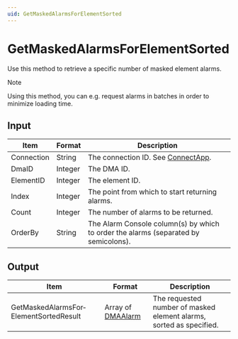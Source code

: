 ```yaml
---
uid: GetMaskedAlarmsForElementSorted
---
```


# GetMaskedAlarmsForElementSorted

Use this method to retrieve a specific number of masked element alarms.

> [!NOTE]
> Using this method, you can e.g. request alarms in batches in order to minimize loading time.

## Input

| Item       | Format  | Description                                                                         |
|------------|---------|-------------------------------------------------------------------------------------|
| Connection | String  | The connection ID. See [ConnectApp](xref:ConnectApp).    |
| DmaID      | Integer | The DMA ID.                                                                         |
| ElementID  | Integer | The element ID.                                                                     |
| Index      | Integer | The point from which to start returning alarms.                                     |
| Count      | Integer | The number of alarms to be returned.                                                |
| OrderBy    | String  | The Alarm Console column(s) by which to order the alarms (separated by semicolons). |

## Output

| Item | Format | Description |
|--|--|--|
| GetMaskedAlarmsFor­ElementSortedResult | Array of [DMAAlarm](xref:DMAAlarm) | The requested number of masked element alarms, sorted as specified. |
